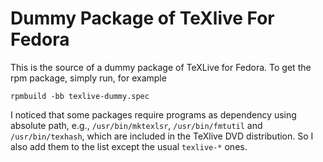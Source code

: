 Dummy Package of TeXlive For Fedora
===================================

This is the source of a dummy package of TeXLive for Fedora.
To get the rpm package, simply run, for example

    rpmbuild -bb texlive-dummy.spec

I noticed that some packages require programs as dependency using absolute path, e.g., `/usr/bin/mktexlsr`, `/usr/bin/fmtutil` and `/usr/bin/texhash`, which are included in the TeXlive DVD distribution. So I also add them to the list except the usual `texlive-*` ones. 
